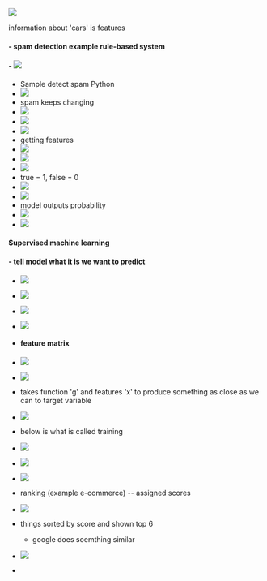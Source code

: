 ![](assets/20250924_212422_image.png)

information about 'cars' is features

#### - spam detection example rule-based system

#### - ![](assets/20250924_213147_image.png)

- Sample detect spam Python
- ![](assets/20250926_143741_image.png)
- spam keeps changing
- ![](assets/20250926_144103_image.png)
- ![](assets/20250926_144124_image.png)
- ![](assets/20250926_144159_image.png)
- getting features
- ![](assets/20250926_144315_image.png)
- ![](assets/20250926_144458_image.png)
- ![](assets/20250926_144534_image.png)
- true = 1, false = 0
- ![](assets/20250926_144756_image.png)
- ![](assets/20250926_153150_image.png)
- model outputs probability
- ![](assets/20250926_153259_image.png)
- ![](assets/20250926_153426_image.png)

#### Supervised machine learning

#### - tell model what it is we want to predict

- ![](assets/20250926_161300_image.png)
- ![](assets/20250928_163841_image.png)
- ![](assets/20250928_163853_image.png)
- ![](assets/20250928_164013_image.png)
- #### feature matrix
-  ![](assets\20250928_165331_image.png)


- ![](assets\20250928_165504_image.png)
- takes function 'g' and features 'x' to produce something as close as we can to target variable
- ![](assets\20250928_165619_image.png)
- below is what is called training
- ![](assets\20250928_165736_image.png)
- ![](assets\20250928_165825_image.png)
- ![](assets\20250928_170105_image.png)
- ranking (example e-commerce) -- assigned scores
- ![](assets\20250928_170306_image.png)
- things sorted by score and shown top 6

  - google does soemthing similar
-  ![](assets\20250928_170636_image.png)
-
